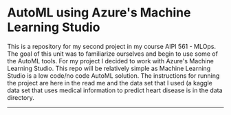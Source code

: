 # AutoML using Azure's Machine Learning Studio
This is a repository for my second project in my course AIPI 561 - MLOps. The goal of this unit was to familiarize ourselves and begin to use some of the AutoML tools. 
For my project I decided to work with Azure's Machine Learning Studio. This repo will be relatively simple as Machine Learning Studio is a low code/no code AutoML solution. 
The instructions for running the project are here in the read me and the data set that I used (a kaggle data set that uses medical information to predict heart disease is in the 
data directory. 

---



